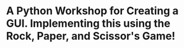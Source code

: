 # A Python Workshop for Creating a GUI. Implementing this using the Rock, Paper, and Scissor's Game!